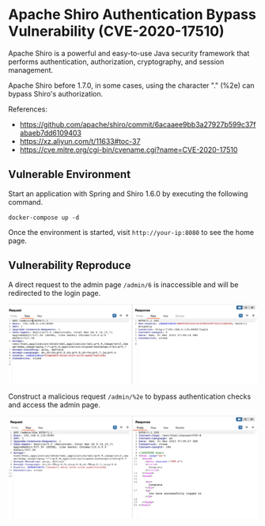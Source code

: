 # Apache Shiro Authentication Bypass Vulnerability (CVE-2020-17510)

Apache Shiro is a powerful and easy-to-use Java security framework that performs authentication, authorization, cryptography, and session management.

Apache Shiro before 1.7.0, in some cases, using the character "." (%2e) can bypass Shiro's authorization.

References:

- <https://github.com/apache/shiro/commit/6acaaee9bb3a27927b599c37fabaeb7dd6109403>
- <https://xz.aliyun.com/t/11633#toc-37>
- <https://cve.mitre.org/cgi-bin/cvename.cgi?name=CVE-2020-17510>

## Vulnerable Environment

Start an application with Spring and Shiro 1.6.0 by executing the following command.

```
docker-compose up -d
```

Once the environment is started, visit ``http://your-ip:8080`` to see the home page.

## Vulnerability Reproduce

A direct request to the admin page `/admin/6` is inaccessible and will be redirected to the login page.

![](path.png)

Construct a malicious request `/admin/%2e` to bypass authentication checks and access the admin page.

![](payload.png)

